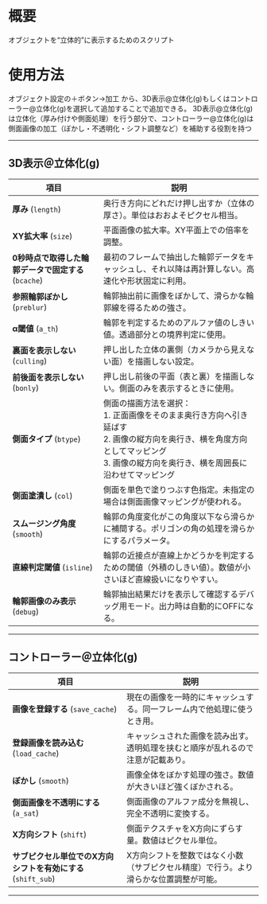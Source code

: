 # 概要
オブジェクトを“立体的”に表示するためのスクリプト

# 使用方法
オブジェクト設定の＋ボタン→加工
から、3D表示@立体化(g)もしくはコントローラー@立体化(g)を選択して追加することで追加できる。
3D表示@立体化(g)は立体化（厚み付けや側面処理）を行う部分で、コントローラー@立体化(g)は側面画像の加工（ぼかし・不透明化・シフト調整など）を補助する役割を持つ

---

## 3D表示＠立体化(g)

| 項目                                 | 説明                                                                                                      |
| ---------------------------------- | ------------------------------------------------------------------------------------------------------- |
| **厚み** (`length`)                  | 奥行き方向にどれだけ押し出すか（立体の厚さ）。単位はおおよそピクセル相当。                                                                   |
| **XY拡大率** (`size`)                 | 平面画像の拡大率。XY平面上での倍率を調整。                                                                                  |
| **0秒時点で取得した輪郭データで固定する** (`bcache`) | 最初のフレームで抽出した輪郭データをキャッシュし、それ以降は再計算しない。高速化や形状固定に利用。                                                       |
| **参照輪郭ぼかし** (`preblur`)            | 輪郭抽出前に画像をぼかして、滑らかな輪郭線を得るための強さ。                                                                          |
| **α閾値** (`a_th`)                   | 輪郭を判定するためのアルファ値のしきい値。透過部分との境界判定に使用。                                                                     |
| **裏面を表示しない** (`culling`)           | 押し出した立体の裏側（カメラから見えない面）を描画しない設定。                                                                         |
| **前後面を表示しない** (`bonly`)            | 押し出し前後の平面（表と裏）を描画しない。側面のみを表示するときに使用。                                                                    |
| **側面タイプ** (`btype`)                | 側面の描画方法を選択：<br>1. 正面画像をそのまま奥行き方向へ引き延ばす<br>2. 画像の縦方向を奥行き、横を角度方向としてマッピング<br>3. 画像の縦方向を奥行き、横を周囲長に沿わせてマッピング |
| **側面塗潰し** (`col`)                  | 側面を単色で塗りつぶす色指定。未指定の場合は側面画像マッピングが使われる。                                                                   |
| **スムージング角度** (`smooth`)            | 輪郭の角度変化がこの角度以下なら滑らかに補間する。ポリゴンの角の処理を滑らかにするパラメータ。                                                         |
| **直線判定閾値** (`isline`)              | 輪郭の近接点が直線上かどうかを判定するための閾値（外積のしきい値）。数値が小さいほど直線扱いになりやすい。                                                   |
| **輪郭画像のみ表示** (`debug`)             | 輪郭抽出結果だけを表示して確認するデバッグ用モード。出力時は自動的にOFFになる。                                                               |

---

## コントローラー＠立体化(g)

| 項目                                       | 説明                                          |
| ---------------------------------------- | ------------------------------------------- |
| **画像を登録する** (`save_cache`)               | 現在の画像を一時的にキャッシュする。同一フレーム内で他処理に使うとき用。        |
| **登録画像を読み込む** (`load_cache`)             | キャッシュされた画像を読み出す。透明処理を挟むと順序が乱れるので注意が記載あり。    |
| **ぼかし** (`smooth`)                       | 画像全体をぼかす処理の強さ。数値が大きいほど強くぼかされる。              |
| **側面画像を不透明にする** (`a_sat`)                | 側面画像のアルファ成分を無視し、完全不透明に変換する。                 |
| **X方向シフト** (`shift`)                     | 側面テクスチャをX方向にずらす量。数値はピクセル単位。                 |
| **サブピクセル単位でのX方向シフトを有効にする** (`shift_sub`) | X方向シフトを整数ではなく小数（サブピクセル精度）で行う。より滑らかな位置調整が可能。 |

---
